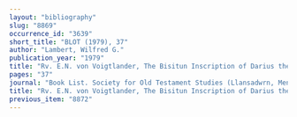 ```yaml
---
layout: "bibliography"
slug: "8869"
occurrence_id: "3639"
short_title: "BLOT (1979), 37"
author: "Lambert, Wilfred G."
publication_year: "1979"
title: "Rv. E.N. von Voigtlander, The Bisitun Inscription of Darius the Great, Babylonian Version"
pages: "37"
journal: "Book List. Society for Old Testament Studies (Llansadwrn, Menai Bridge)"
title: "Rv. E.N. von Voigtlander, The Bisitun Inscription of Darius the Great, Babylonian Version"
previous_item: "8872"
---
```


